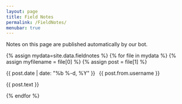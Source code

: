 ```yaml
---
layout: page
title: Field Notes
permalink: /FieldNotes/
menubar: true
---
```


Notes on this page are published automatically by our bot.

<div class="home">
{% assign mydata=site.data.fieldnotes %}
{% for file in mydata %}
{% assign myfilename = file[0] %}
{% assign post = file[1] %}
<p class="post-meta">
    <i class="far fa-calendar-alt" aria-hidden="true"></i>
    <span itemprop="datePublished" intemscope itemtype="http://schema.org/BlogPosting">
    <time datetime="{{ post.date | date: "%b %-d, %Y" }}" itemprop="datePublished">{{ post.date | date: "%b %-d, %Y" }} &thinsp; </time></span>
    <i class="fas fa-user" aria-hidden="true"></i>
    <span itemprop="author" itemscope itemtype="http://schema.org/BlogPosting">
    <span itemprop="author">{{ post.from.username }}</span></span>&thinsp;   
</p>
<p>{{ post.text }}</p>
{% endfor %}
</div>